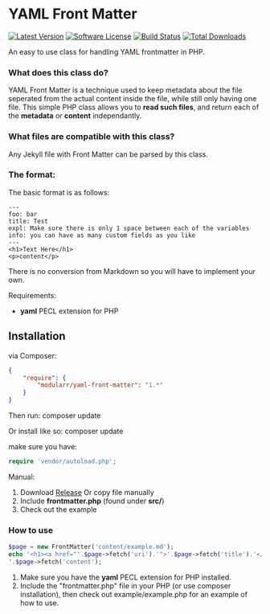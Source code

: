 YAML Front Matter
================
[![Latest Version](http://img.shields.io/packagist/v/modularr/yaml-front-matter.svg?style=flat)](https://packagist.org/packages/modularr/yaml-front-matter)
[![Software License](https://poser.pugx.org/modularr/yaml-front-matter/license.svg)](LICENSE.md)
[![Build Status](https://img.shields.io/travis/Modularr/YAML-FrontMatter/master.svg?style=flat)](https://travis-ci.org/Modularr/YAML-FrontMatter)
[![Total Downloads](https://img.shields.io/packagist/dt/modularr/yaml-front-matter.svg?style=flat)](https://packagist.org/packages/modularr/yaml-front-matter)

An easy to use class for handling YAML frontmatter in PHP.

### What does this class do?

YAML Front Matter is a technique used to keep metadata about the file seperated from the actual content inside the file, while still only having one file. This simple PHP class allows you to **read such files**, and return each of the **metadata** or **content** independantly.

### What files are compatible with this class?

Any Jekyll file with Front Matter can be parsed by this class.


### The format:

The basic format is as follows:

	---
	foo: bar
	title: Test
	expl: Make sure there is only 1 space between each of the variables
	info: you can have as many custom fields as you like
	---
	<h1>Text Here</h1>
	<p>content</p>

There is no conversion from Markdown so you will have to implement your own.

Requirements:
- **yaml** PECL extension for PHP

## Installation

via Composer:
```json
{
    "require": {
        "modularr/yaml-front-matter": "1.*"
    }
}
```
Then run:
	composer update
	
Or install like so:
	composer update

make sure you have:
```php
require 'vendor/autoload.php';
```

Manual:

1. Download [Release](https://github.com/Modularr/YAML-FrontMatter/releases) Or copy file manually
2. Include **frontmatter.php** (found under **src/**)
3. Check out the example

### How to use

```php
$page = new FrontMatter('content/example.md');
echo '<h1><a href="'.$page->fetch('uri').'">'.$page->fetch('title').'</a></h1>
'.$page->fetch('content');
```

1. Make sure you have the **yaml** PECL extension for PHP installed.
2. Include the "frontmatter.php" file in your PHP (or use composer installation), then check out example/example.php for an example of how to use.
